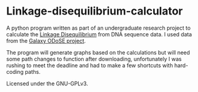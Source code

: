 # Linkage-disequilibrium-calculator

A python program written as part of an undergraduate research project to calculate the [Linkage Disequilibrium](https://en.wikipedia.org/wiki/Linkage_disequilibrium) from DNA sequence data. I used data from the [Galaxy ODoSE project](http://www.odose.nl/). 

The program will generate graphs based on the calculations but will need some path changes to function after downloading, unfortunately I was rushing to meet the deadline and had to make a few shortcuts with hard-coding paths. 

Licensed under the GNU-GPLv3. 